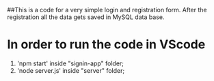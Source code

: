 ##This is a code for a very simple login and registration form. After the registration all the data gets saved in MySQL data base.

# In order to run the code in VScode

1. 'npm start'   inside "signin-app" folder;
2. 'node server.js'   inside "server" folder;
